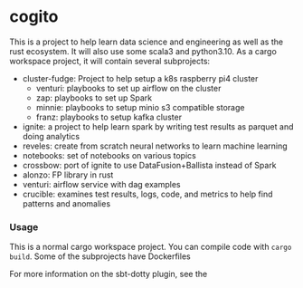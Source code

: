 # cogito

This is a project to help learn data science and engineering as well as the rust ecosystem.  It will
also use some scala3 and python3.10.  As a cargo workspace project, it will contain several subprojects:

- cluster-fudge: Project to help setup a k8s raspberry pi4 cluster
    - venturi: playbooks to set up airflow on the cluster
    - zap: playbooks to set up Spark
    - minnie: playbooks to setup minio s3 compatible storage
    - franz: playbooks to setup kafka cluster
- ignite: a project to help learn spark by writing test results as parquet and doing analytics
- reveles: create from scratch neural networks to learn machine learning
- notebooks: set of notebooks on various topics
- crossbow: port of ignite to use DataFusion+Ballista instead of Spark
- alonzo: FP library in rust
- venturi: airflow service with dag examples
- crucible: examines test results, logs, code, and metrics to help find patterns and anomalies

### Usage

This is a normal cargo workspace project. You can compile code with `cargo build`.  Some of the subprojects have Dockerfiles 

For more information on the sbt-dotty plugin, see the
